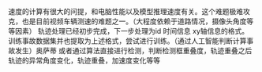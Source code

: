 速度的计算有很大的问提，和电脑性能以及模型推理速度有关。这个难题极难攻克，也是目前视频车辆测速的难题之一。（大程度依赖于道路情况，摄像头角度等等因素）
轨迹处理已经初步完成，下一步处理为id 时间信息 xy轴信息的格式。
训练事故数据集并也提取为上述格式，尝试进行训练。（通过人工智能判断计算事故发生）奥萨蒂
或者通过算法直接进行检测，判断检测框重叠度，轨迹重叠之后轨迹的异常角度变化，轨迹重叠，加速度变化等等




